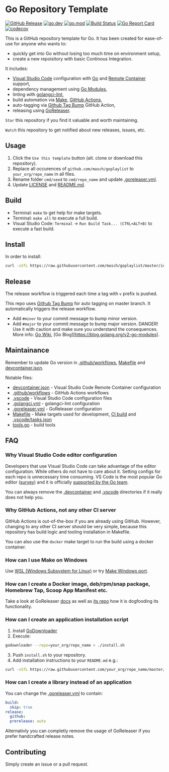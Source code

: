 # Go Repository Template

[![GitHub Release](https://img.shields.io/github/v/release/masch/goplaylist)](https://github.com/masch/goplaylist/releases)
[![go.dev](https://img.shields.io/badge/go.dev-reference-blue.svg)](https://pkg.go.dev/github.com/masch/goplaylist)
[![go.mod](https://img.shields.io/github/go-mod/go-version/masch/goplaylist)](go.mod)
[![Build Status](https://img.shields.io/github/workflow/status/masch/goplaylist/build)](https://github.com/masch/goplaylist/actions?query=workflow%3Abuild+branch%3Amaster)
[![Go Report Card](https://goreportcard.com/badge/github.com/masch/goplaylist)](https://goreportcard.com/report/github.com/masch/goplaylist)
[![codecov](https://codecov.io/gh/masch/goplaylist/branch/master/graph/badge.svg)](https://codecov.io/gh/masch/goplaylist)

This is a GitHub repository template for Go. It has been created for ease-of-use for anyone who wants to:

- quickly get into Go without losing too much time on environment setup,
- create a new repoisitory with basic Continous Integration.

It includes:

- [Visual Studio Code](https://code.visualstudio.com) configuration with [Go](https://code.visualstudio.com/docs/languages/go) and [Remote Container](https://code.visualstudio.com/docs/remote/containers) support,
- dependency management using [Go Modules](https://github.com/golang/go/wiki/Modules),
- linting with [golangci-lint](https://github.com/golangci/golangci-lint),
- build automation via [Make](https://www.gnu.org/software/make), [GitHub Actions](https://github.com/features/actions),
- auto-tagging via [Github Tag Bump](https://github.com/marketplace/actions/github-tag-bump) GitHub Action,
- releasing using [GoReleaser](https://github.com/goreleaser/goreleaser).

`Star` this repository if you find it valuable and worth maintaining.

`Watch` this repository to get notified about new releases, issues, etc.

## Usage

1. Click the `Use this template` button (alt. clone or download this repository).
1. Replace all occurences of `github.com/masch/goplaylist` to `your_org/repo_name` in all files.
1. Rename folder `cmd/seed` to `cmd/repo_name` and update [.goreleaser.yml](.goreleaser.yml).
1. Update [LICENSE](LICENSE) and [README.md](README.md).

## Build

- Terminal: `make` to get help for make targets.
- Terminal: `make all` to execute a full build.
- Visual Studio Code: `Terminal` → `Run Build Task... (CTRL+ALT+B)` to execute a fast build.

## Install

In order to install:

```bash
curl -sSfL https://raw.githubusercontent.com/masch/goplaylist/master/install.sh | sh -s -- -b /usr/local/bin
```

## Release

The release workflow is triggered each time a tag with `v` prefix is pushed.

This repo uses [Github Tag Bump](https://github.com/marketplace/actions/github-tag-bump) for auto tagging on master branch. It automatically triggers the release workflow.

- Add `#minor` to your commit message to bump minor version.
- Add `#major` to your commit message to bump major version. DANGER! Use it with caution and make sure you understand the consequences. More info: [Go Wiki](https://github.com/golang/go/wiki/Modules#releasing-modules-v2-or-higher), [Go Blog][https://blog.golang.org/v2-go-modules].

## Maintainance

Remember to update Go version in [.github/workflows](.github/workflows), [Makefile](Makefile) and [devcontainer.json](.devcontainer/devcontainer.json).

Notable files:
- [devcontainer.json](.devcontainer/devcontainer.json) - Visual Studio Code Remote Container configuration
- [.github/workflows](.github/workflows) - GitHub Actions workflows
- [.vscode](.vscode) - Visual Studio Code configuration files
- [.golangci.yml](.golangci.yml) - golangci-lint configuration
- [.goreleaser.yml](.goreleaser.yml) - GoReleaser configuration
- [Makefile](Makefile) - Make targets used for development, [CI build](.github/workflows) and [.vscode/tasks.json](.vscode/tasks.json)
- [tools.go](tools.go) - build tools 

## FAQ

### Why Visual Studio Code editor configuration

Developers that use Visual Studio Code can take advantage of the editor configuration. While others do not have to care about it. Setting configs for each repo is unnecessary time consuming. VS Code is the most popular Go editor ([survey](https://blog.golang.org/survey2019-results)) and it is officially [supported by the Go team](https://blog.golang.org/vscode-go). 

You can always remove the [.devcontainer](.devcontainer) and [.vscode](.vscode) directories if it really does not help you.

### Why GitHub Actions, not any other CI server

GitHub Actions is out-of-the-box if you are already using GitHub.
However, changing to any other CI server should be very simple, because this repository has build logic and tooling installation in Makefile. 

You can also use the `docker` make target to run the build using a docker container.

### How can I use Make on Windows

Use [WSL (Windows Subsystem for Linux)](https://docs.microsoft.com/en-us/windows/wsl/install-win10) or try [Make Windows port](https://gist.github.com/evanwill/0207876c3243bbb6863e65ec5dc3f058).

### How can I create a Docker image, deb/rpm/snap package, Homebrew Tap, Scoop App Manifest etc.

Take a look at GoReleaser [docs](https://goreleaser.com/customization/) as well as [its repo](https://github.com/goreleaser/goreleaser/) how it is dogfooding its functionality.


### How can I create an application installation script

1. Install [GoDownloader](https://github.com/goreleaser/godownloader)
1. Execute: 

```bash
godownloader --repo=your_org/repo_name > ./install.sh
```

3. Push `install.sh` to your repository.
1. Add installation instructions to your `README.md` e.g.:

```bash
curl -sSfL https://raw.githubusercontent.com/your_org/repo_name/master/install.sh | sh -s -- -b /usr/local/bin
```

### How can I create a library instead of an application

You can change the [.goreleaser.yml](.goreleaser.yml) to contain:

```yaml
build:
  skip: true
release:
  github:
  prerelease: auto
```

Alternativly you can completly remove the usage of GoReleaser if you prefer handcrafted release notes.

## Contributing

Simply create an issue or a pull request.
